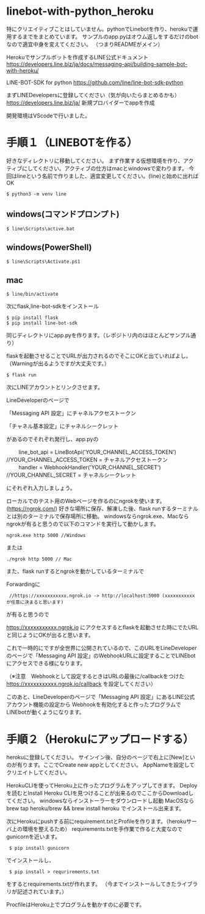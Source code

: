 # linebot-with-python_heroku

特にクリエイティブことはしていません。pythonでLinebotを作り、herokuで運用するまでをまとめています。
サンプルのapp.pyはオウム返しをするだけのbotなので適宜中身を変えてください。
（つまりREADMEがメイン）

Herokuでサンプルボットを作成するLINE公式ドキュメント
https://developers.line.biz/ja/docs/messaging-api/building-sample-bot-with-heroku/

LINE-BOT-SDK for python
https://github.com/line/line-bot-sdk-python

まずLINEDevelopersに登録してください（気が向いたらまとめるかも）
https://developers.line.biz/ja/
新規プロバイダーでappを作成

開発環境はVScodeで行いました。

手順１（LINEBOTを作る）
=====

好きなディレクトリに移動してください。
まず作業する仮想環境を作り、アクティブにしてください。アクティブの仕方はmacとwindowsで変わります。
今回はlineという名前で作りました、適宜変更してください。(line)と始めに出ればOK

    $ python3 -m venv line

windows(コマンドプロンプト)
--------

    $ line\Scripts\active.bat

windows(PowerShell)
--------

    $ line\Scripts\Activate.ps1

mac
--------

    $ line/bin/activate
    

次にflask,line-bot-sdkをインストール

    $ pip install flask
    $ pip install line-bot-sdk
    

同じディレクトリにapp.pyを作ります。（レポジトリ内のはほとんどサンプル通り）

flaskを起動させることでURLが出力されるのでそこにOKと出ていればよし。（Warningが出るようですが大丈夫です。）


    $ flask run

次にLINEアカウントとリンクさせます。

LineDeveloperのページで

「Messaging API 設定」にチャネルアクセストークン

「チャネル基本設定」にチャネルシークレット

があるのでそれぞれ発行し、app.pyの

　　 line_bot_api = LineBotApi('YOUR_CHANNEL_ACCESS_TOKEN') //YOUR_CHANNEL_ACCESS_TOKEN = チャネルアクセストークン
　　 handler = WebhookHandler('YOUR_CHANNEL_SECRET') //YOUR_CHANNEL_SECRET = チャネルシークレット

にそれぞれ入力しましょう。

ローカルでのテスト用のWebページを作るのにngrokを使います。(https://ngrok.com/)
好きな場所に保存、解凍した後、flask runするターミナルとは別のターミナルで保存場所に移動。
windowsならngrok.exe、Macならngrokが有ると思うので以下のコマンドを実行して動かします。

    ngrok.exe http 5000 //Windows

または

    ./ngrok http 5000 // Mac

また、flask runするとngrokを動かしているターミナルで

Forwardingに

     //https://xxxxxxxxxxx.ngrok.io -> http://localhost:5000 (xxxxxxxxxxxが任意に決まると思います)
    
が有ると思うので

https://xxxxxxxxxxx.ngrok.io にアクセスするとflaskを起動させた時にでたURLと同じようにOKが出ると思います。

これで一時的にですが全世界に公開されているので、このURLをLineDeveloperのページで「Messaging API 設定」のWebhookURLに設定することでLINEbotにアクセスできる様になります。

（※注意　Webhookとして設定するときはURLの最後に/callbackをつけた https://xxxxxxxxxxx.ngrok.io/callback を設定してください）

このあと、LineDeveloperのページで「Messaging API 設定」にあるLINE公式アカウント機能の設定から
Webhookを有効化すると作ったプログラムでLINEbotが動くようになります。


手順２（Herokuにアップロードする）
=====

herokuに登録してください。
サインイン後、自分のページで右上に[New]といのが有ります。ここでCreate new appとしてください。
AppNameを設定してクリエイトしてください。

HerokuCLIを使ってHeroku上に作ったプログラムをアップしてきます。
Deployを読むとInstall Heroku CLIを見つけることが出来るのでここからDownloadしてください。
windowsならインストーラーをダウンロードし起動
MacOSなら
     brew tap heroku/brew && brew install heroku
でインストール出来ます。

次にHerokuにpushする前にrequirement.txtとProfileを作ります。（herokuサーバ上の環境を整えるため）
requirements.txtを手作業で作ると大変なのでgunicornを近います。

     $ pip install gunicorn
     
でインストールし、

     $ pip install > requrirements.txt
     
をするとrequirements.txtが作れます。
（今までインストールしてきたライブラリが記述されています。）

ProcfileはHeroku上でプログラムを動かすのに必要です。

